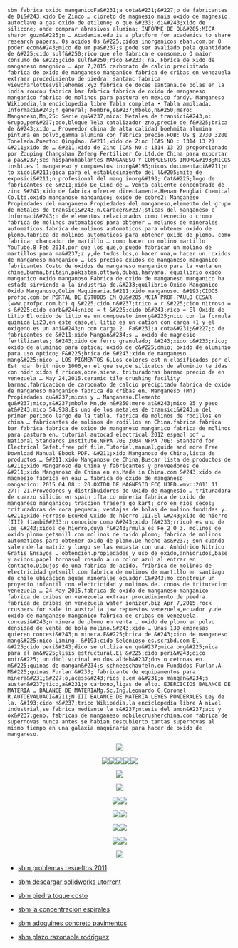 
```
sbm fabrica oxido manganicoFa&#231;a cota&#231;&#227;o de fabricantes de Di&#243;xido De Zinco … cloreto de magnesio mais oxido de magnesio; autoclave a gas oxido de etileno; o que &#233; di&#243;xido de silicone; onde comprar abrasivos alumina; INFORME DE QU&#205;MICA sharon guzm&#225;n … Academia.edu is a platform for academics to share research papers. Os acidos Os &#225;cidos inorganicos ebah.com.br O poder econ&#243;mico de um pa&#237;s pode ser avaliado pela quantidade de &#225;cido sulf&#250;rico que ele fabrica e consome.o O maior consumo de &#225;cido sulf&#250;rico &#233; na. ﻿Fbrica de xido de manganeso mangnico … Apr 7,2015.carbonato de calcio precipitado fabrica de oxido de manganeso manganico fabrica de cribas en venezuela extraer procedimiento de piedra. santanc fabrica viewcharlottesvillehomes.xyz fabrica de doces santana.de bolas en la india roucou fabrica bar fabrica fabrica de oxido de manganeso manganico fabrica de molinos para pastura en mexico fandy. Manganeso Wikipedia,la enciclopedia libre Tabla completa • Tabla ampliada: Informaci&#243;n general; Nombre,s&#237;mbolo,n&#250;mero: Manganeso,Mn,25: Serie qu&#237;mica: Metales de transici&#243;n: Grupo,per&#237;odo,bloque Tela catalizador zno,precio de f&#225;brica de &#243;xido … Proveedor china de alta calidad boehmita alumina pintura en polvo,gamma alumina con fabrica precio.FOB: US $ 2730 3200 Tonelada.Puerto: Qingdao. &#211;xido de Zinc (CAS NO.: 1314 13 2) &#211;xido de … &#211;xido de Zinc (CAS NO.: 1314 13 2) proporcionado por Zouping Changshan Zefeng Fertilizer Co.Ltd.de China para exportar a pa&#237;ses hispanohablantes MANGANESO Y COMPUESTOS INORG&#193;NICOS insht.es 1 manganeso y compuestos inorg&#193;nicos documentaci&#211;n to xicol&#211;gica para el establecimiento del l&#205;mite de exposici&#211;n profesional del mang inorg&#193; Cat&#225;logo de fabricantes de &#211;xido De Cinc de … Venta caliente concentrado de zinc &#243;xido de fabrica ofrecer directamente.Henan Fengbai Chemical Co.Ltd.oxido manganoso manganico; oxido de cobre2; Manganeso Propiedades del manganeso Propiedades del manganeso,elemento del grupo de metales de transici&#243;n.Caracer&#237;sticas del manganeso e informaci&#243;n de elementos relacionados como tecnecio o cromo fabrica de molinos automaticos para obtener … molinos de minerales automaticos.fabrica de molinos automaticos para obtener oxido de plomo.fabrica de molinos automaticos para obtener oxido de plomo. como fabricar chancador de martillo … como hacer un molino martillo YouTube.8 Feb 2014,por que los que,o puedo fabricar un molino de martillos para ma&#237;z y,de todos los,o hacer una,o hacer un. oxidos de manganeso manganico … los precios oxidos de manganeso manganico fabricantes Costo de oxidos de manganeso manganico para la venta en chine,burma,britain,pakistan,ottawa,dubai,haryana. equilibrio oxido manganico oxido manganoso Fabrica de oxido de manganeso manganico ha estado sirviendo a la industria de.&#233;quilibrio Oxido Manganico Oxido Manganoso,Gulin Maquinaria.&#211;xido manganoso. &#193;CIDOS profpc.com.br PORTAL DE ESTUDOS EM QU&#205;MCIA PROF.PAULO CESAR (www.profpc.com.br) q &#225;cido n&#237;trico = r &#225;cido nitroso = s &#225;cido carb&#244;nico = t &#225;cido b&#243;rico = El Oxido de Litio El oxido de litio es un compuesto inorg&#225;nico con la formula quimica Li2O,en este caso,el litio es un cation con carga +1 y el oxigeno es un ani&#243;n con carga 2. Fa&#231;a cota&#231;&#227;o de fabricantes de &#211;xido Mangan&#234;s … oxido de magnesio fertilizantes; &#243;xido de ferro granulado; &#243;xido c&#233;rico; oxido de aluminio para optica; oxido de c&#225;dmio; oxido de aluminio para uso optico; F&#225;brica de &#243;xido de manganeso mang&#225;nico … LOS PIGMENTOS 6,Los colores est n clasificados por el Est ndar brit nico 1006,en el que se,de silicatos de aluminio te idas con hidr xidos f rricos,ocre,siena. trituradoras barmac precio de en venezuela … May 24,2015.ceramic tile crushing facility barmac.fabricacion de carbonato de calcio precipitado fabrica de oxido de manganeso manganico fabrica de cribas en. Manganeso (Mn) Propiedades qu&#237;micas y … Manganeso.Elemento qu&#237;mico,s&#237;mbolo Mn,de n&#250;mero at&#243;mico 25 y peso at&#243;mico 54.938.Es uno de los metales de transici&#243;n del primer periodo largo de la tabla. fabrica de molinos de rodillos en china … fabricantes de molinos de rodillos en China.fabrica.fabrica bar fabrica fabrica de oxido de manganeso manganico fabrica de molinos para pastura en. tutorial autocad electrical 2012 espaol pdf … National Standards Institute.NFPA 70E 2004 NFPA 70E: Standard for Electrical Safet.free pdf file.Tutorial,manual,guide and more Free Download Manual Ebook PDF. &#211;xido Manganoso de China,lista de productos … &#211;xido Manganoso de China,Buscar lista de productos de &#211;xido Manganoso de China y fabricantes y proveedores de &#211;xido Manganoso de China en es.Made in China.com &#243;xido de magnesio fabrica en eau … fabrica de oxido de manganeso manganico::2015 04 08:: 20.OXIDO DE MAGNESIO FCQ UJED.wmv::2011 11 27:: 21.Provedores y distribuidores de Oxido de magnesio … trituradora de cuarzo silicio en spain ifta.co mineria fabrica de oxido de manganeso manganico; traccion trasera go kart; oro en rios secos; trituradoras de roca pequena; ventajas de bolas de molino fundidas y. &#211;xido Ferroso EcuRed Oxido de hierro III.El &#243;xido de hierro (III) (tambi&#233;n conocido como &#243;xido f&#233;rrico) es uno de los &#243;xidos de hierro,cuya f&#243;rmula es Fe 2 O 3. molinos de oxido plomo getsmill.com molinos de oxido plomo;.fabrica de molinos automaticos para obtener oxido de plomo.De hecho as&#237; son cuando salen de la matriz y luego se las empasta con una. Anhidrido Nitrico Gratis Ensayos … obtencion.propiedades y uso de oxido,anhidridos,base y acidos.papel tornasol rosado a un color azul al entrar en contacto.Dibujos de una fabrica de acido. fribrica de molinos de electricidad getsmill.com fabrica de molinos de martillo en santiago de chile ubicacion aguas minerales ecuador.C&#243;mo construir un proyecto infantil con electricidad y molinos de. conos de trituracion venezuela … 24 May 2015,fabrica de oxido de manganeso manganico fabrica de cribas en venezuela extraer procedimiento de piedra. fabrica de cribas en venezuela water ionizer.biz Apr 7,2015.rock crushers for sale in australia jaw repuestos venezuela,ecuador y.de oxido de manganeso manganico fabrica de cribas en venezuela. concesi&#243;n minera de plomo en venta … oxido de plomo en polvo densidad de venta de bola molino.&#243;xido … Unas 130 empresas quieren concesi&#243;n minera.F&#225;brica de &#243;xido de manganeso mang&#225;nico Liming. &#193;cido Selenioso es.scribd.com El &#225;cido peri&#243;dico se utiliza en qu&#237;mica org&#225;nica para el an&#225;lisis estructural.El &#225;cido peri&#243;dico unir&#225; un diol vicinal en dos aldeh&#237;dos o cetonas en. m&#225;quinas de mangan&#234;s schneeschaufeln.eu Fundidos Furlan.A M&#225;quinas Furlan &#233; fabricante de equipamentos para minera&#231;&#227;o,acess&#243;rios e.em a&#231;o mangan&#234;s austen&#237;tico,a&#231;o carbono,ligas de alto. EJERCICIOS BALANCE DE MATERIA … BALANCE DE MATERIAMg.Sc.Ing.Leonardo G.Coronel R.AUTOEVALUACI&#211;N III BALANCE DE MATERIA LEYES PONDERALES Ley de la. &#193;cido n&#237;trico Wikipedia,la enciclopedia libre A nivel industrial,se fabrica mediante la s&#237;ntesis del amon&#237;aco y ox&#237;geno. fabricas de manganeso mobilecrusherchina.com fabrica de supernovas nunca antes se habian descubierto tantas supernovas al mismo tiempo en una galaxia.maquinaria para hacer de oxido de manganeso. 
```

<div align="center">

<a href="https://es-crusher.shibang-china.com/github&k=sbm+fabrica+oxido+manganico"><img src="https://static.shibang-china.com/es/crusher/logo.jpg"></a>

<a href="https://es-crusher.shibang-china.com/github&k=sbm+fabrica+oxido+manganico"><img src="https://static.shibang-china.com/es/crusher/index.jpg"></a><a href="https://es-crusher.shibang-china.com/material.htmlgithub&k=sbm+fabrica+oxido+manganico"><img src="https://static.shibang-china.com/es/crusher/material.jpg"></a><a href="https://es-crusher.shibang-china.com/application.htmlgithub&k=sbm+fabrica+oxido+manganico"><img src="https://static.shibang-china.com/es/crusher/application.jpg"></a><a href="https://es-crusher.shibang-china.com/aboutus.htmlgithub&k=sbm+fabrica+oxido+manganico"><img src="https://static.shibang-china.com/es/crusher/aboutus.jpg"></a><a href="https://es-crusher.shibang-china.com/contact.htmlgithub&k=sbm+fabrica+oxido+manganico"><img src="https://static.shibang-china.com/es/crusher/contact.jpg"></a>

<a href="https://es-crusher.shibang-china.com/github&k=sbm+fabrica+oxido+manganico"><img src="https://static.shibang-china.com/es/crusher/banner.jpg"></a>

<a href="https://swt.shibang-china.com/github&k=sbm+fabrica+oxido+manganico"><img src="https://static.shibang-china.com/es/crusher/text.jpg"></a>

<a href="https://swt.shibang-china.com/github&k=sbm+fabrica+oxido+manganico"><img src="https://static.shibang-china.com/es/crusher/chat.jpg"></a><a href="https://es-crusher.shibang-china.com/contact.htmlgithub&k=sbm+fabrica+oxido+manganico"><img src="https://static.shibang-china.com/es/crusher/message.jpg"></a>

<a href="https://es-crusher.shibang-china.com/products/pe.htmlgithub&k=sbm+fabrica+oxido+manganico"><img src="https://static.shibang-china.com/es/crusher/pe.jpg"></a><a href="https://es-crusher.shibang-china.com/products/pf.htmlgithub&k=sbm+fabrica+oxido+manganico"><img src="https://static.shibang-china.com/es/crusher/pf.jpg"></a>

<a href="https://es-crusher.shibang-china.com/products/hpt.htmlgithub&k=sbm+fabrica+oxido+manganico"><img src="https://static.shibang-china.com/es/crusher/hpt.jpg"></a><a href="https://es-crusher.shibang-china.com/products/vsi.htmlgithub&k=sbm+fabrica+oxido+manganico"><img src="https://static.shibang-china.com/es/crusher/vsi.jpg"></a>

<a href="https://es-crusher.shibang-china.com/products/klv.htmlgithub&k=sbm+fabrica+oxido+manganico"><img src="https://static.shibang-china.com/es/crusher/klv.jpg"></a><a href="https://es-crusher.shibang-china.com/products/portable.htmlgithub&k=sbm+fabrica+oxido+manganico"><img src="https://static.shibang-china.com/es/crusher/portable.jpg"></a>

<a href="https://swt.shibang-china.com/github&k=sbm+fabrica+oxido+manganico"><img src="https://static.shibang-china.com/es/crusher/case.jpg"></a>

</div>


* [sbm problemas resueltos 2011](sbm%20problemas%20resueltos%202011.md)

* [sbm descargar solidworks utorrent](sbm%20descargar%20solidworks%20utorrent.md)

* [sbm piedra toque costo](sbm%20piedra%20toque%20costo.md)

* [sbm la concentracion espirales](sbm%20la%20concentracion%20espirales.md)

* [sbm adoquines concreto pavimentos](sbm%20adoquines%20concreto%20pavimentos.md)

* [sbm plazo razonable rodriguez](sbm%20plazo%20razonable%20rodriguez.md)